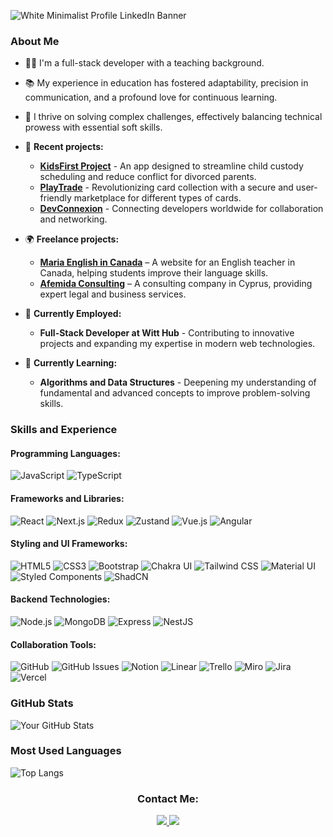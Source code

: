 ![White Minimalist Profile LinkedIn Banner](https://github.com/AnnaSolovykh/AnnaSolovykh/assets/114008959/324d26f3-f37e-4c18-b297-ae52b381e37a)

### About Me
- 🧑‍💻 I'm a full-stack developer with a teaching background.
- 📚 My experience in education has fostered adaptability, precision in communication, and a profound love for continuous learning.
- 🧩 I thrive on solving complex challenges, effectively balancing technical prowess with essential soft skills.
  
- 🔭 **Recent projects:**
  - **[KidsFirst Project](https://github.com/JULIERAJ)** - An app designed to streamline child custody scheduling and reduce conflict for divorced parents.
  - **[PlayTrade](https://github.com/ElenaCherpakova/play_trade)** - Revolutionizing card collection with a secure and user-friendly marketplace for different types of cards.
  - **[DevConnexion](https://github.com/Code-the-Dream-School/ffprac-team1-back)** -  Connecting developers worldwide for collaboration and networking.
 
- 🌍 **Freelance projects:**
  - **[Maria English in Canada](https://maria-english-incanada.com)** – A website for an English teacher in Canada, helping students improve their language skills.  
  - **[Afemida Consulting](https://www.afemida.com/en/)** – A consulting company in Cyprus, providing expert legal and business services.
  
- 💼  **Currently Employed:**
  - **Full-Stack Developer at Witt Hub** - Contributing to innovative projects and expanding my expertise in modern web technologies.
  
- 🌱 **Currently Learning:**
  - **Algorithms and Data Structures** - Deepening my understanding of fundamental and advanced concepts to improve problem-solving skills.
  

### Skills and Experience

#### Programming Languages:
![JavaScript](https://img.shields.io/badge/javascript-%23323330.svg?style=for-the-badge&logo=javascript&logoColor=%23F7DF1E)
![TypeScript](https://img.shields.io/badge/TypeScript-007ACC?style=for-the-badge&logo=typescript&logoColor=white)

#### Frameworks and Libraries:
![React](https://img.shields.io/badge/react-%2320232a.svg?style=for-the-badge&logo=react&logoColor=%2361DAFB)
![Next.js](https://img.shields.io/badge/Next.js-black?style=for-the-badge&logo=next.js&logoColor=white)
![Redux](https://img.shields.io/badge/Redux-593D88?style=for-the-badge&logo=redux&logoColor=white)
![Zustand](https://img.shields.io/badge/Zustand-%23E34F26.svg?style=for-the-badge&logo=zustand&logoColor=black)
![Vue.js](https://img.shields.io/badge/vuejs-%2335495e.svg?style=for-the-badge&logo=vue.js&logoColor=%234FC08D)
![Angular](https://img.shields.io/badge/angular-%23DD0031.svg?style=for-the-badge&logo=angular&logoColor=white)


#### Styling and UI Frameworks:
![HTML5](https://img.shields.io/badge/html5-%23E34F26.svg?style=for-the-badge&logo=html5&logoColor=white)
![CSS3](https://img.shields.io/badge/css3-%231572B6.svg?style=for-the-badge&logo=css3&logoColor=white)
![Bootstrap](https://img.shields.io/badge/bootstrap-%23563D7C.svg?style=for-the-badge&logo=bootstrap&logoColor=white)
![Chakra UI](https://img.shields.io/badge/Chakra_UI-319795?style=for-the-badge&logo=chakraui&logoColor=white)
![Tailwind CSS](https://img.shields.io/badge/Tailwind_CSS-06B6D4?style=for-the-badge&logo=tailwind-css&logoColor=white)
![Material UI](https://img.shields.io/badge/Material_UI-0081CB?style=for-the-badge&logo=material-ui&logoColor=white)
![Styled Components](https://img.shields.io/badge/styled--components-DB7093?style=for-the-badge&logo=styled-components&logoColor=white)
![ShadCN](https://img.shields.io/badge/ShadCN-%23000000.svg?style=for-the-badge&logo=shadcn&logoColor=white)

#### Backend Technologies:
![Node.js](https://img.shields.io/badge/Node.js-43853D?style=for-the-badge&logo=node.js&logoColor=white)
![MongoDB](https://img.shields.io/badge/MongoDB-4EA94B?style=for-the-badge&logo=mongodb&logoColor=white)
![Express](https://img.shields.io/badge/Express-000000?style=for-the-badge&logo=express&logoColor=white)
![NestJS](https://img.shields.io/badge/nestjs-%23E0234E.svg?style=for-the-badge&logo=nestjs&logoColor=white)

#### Collaboration Tools:
![GitHub](https://img.shields.io/badge/GitHub-100000?style=for-the-badge&logo=github&logoColor=white)
![GitHub Issues](https://img.shields.io/badge/GitHub_Issues-100000?style=for-the-badge&logo=github&logoColor=white)
![Notion](https://img.shields.io/badge/Notion-000000?style=for-the-badge&logo=notion&logoColor=white)
![Linear](https://img.shields.io/badge/Linear-FF5722?style=for-the-badge&logo=linear&logoColor=white)
![Trello](https://img.shields.io/badge/Trello-0052CC?style=for-the-badge&logo=trello&logoColor=white)
![Miro](https://img.shields.io/badge/Miro-050038?style=for-the-badge&logo=miro&logoColor=white)
![Jira](https://img.shields.io/badge/Jira-0052CC?style=for-the-badge&logo=jira&logoColor=white)
![Vercel](https://img.shields.io/badge/vercel-%23000000.svg?style=for-the-badge&logo=vercel&logoColor=white)

### GitHub Stats

![Your GitHub Stats](https://github-readme-stats.vercel.app/api?username=AnnaSolovykh&show_icons=true&theme=default)

### Most Used Languages

![Top Langs](https://github-readme-stats.vercel.app/api/top-langs/?username=AnnaSolovykh&layout=compact)

<h3 align="center">Contact Me:</h3>

<div align="center">
  <a href="mailto:rapnuta@gmail.com">
    <img src="https://img.shields.io/badge/Gmail-D14836?style=for-the-badge&logo=gmail&logoColor=white"/>
  </a>
  <a href="https://www.linkedin.com/in/annasolovykh/" target="_blank">
    <img src="https://img.shields.io/badge/linkedin-%231E77B5.svg?&style=for-the-badge&logo=linkedin&logoColor=white alt=linkedin"  />
  </a>  
</div>


